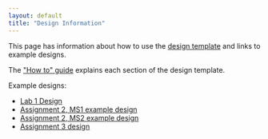 ```yaml
---
layout: default
title: "Design Information"
---
```


This page has information about how to use the [design template](../design-template.pdf) and links to example designs.

The ["How to" guide](design-howto.pdf) explains each section of the design template.

Example designs:

* [Lab 1 Design](lab01-design.pdf)
* [Assignment 2, MS1 example design](assign02ms1.pdf)
* [Assignment 2, MS2 example design](assign02ms2.pdf)
* [Assignment 3 design](assign03.pdf)

